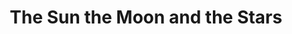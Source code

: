 ---
layout: piece
collection_: beading
title: The Sun the Moon and the Stars
id: the-sun-the-moon-and-the-stars
media: Jewel, metal, beads, fabric, threads
description: Peyote stitch encasing metal jewel, with mixed fabric and individual jewels around border with overall quilting, matted in glassed maple frame, 2" in depth.
dimensions: 11" x 12" framed
price: $280
create_date: 2012
---